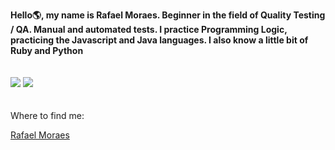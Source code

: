 **Hello🌎, my name is Rafael Moraes. Beginner in the field of Quality Testing / QA. Manual and automated tests.
I practice Programming Logic, practicing the Javascript and Java languages. I also know a little bit of Ruby and Python**
<br>
<br>
<br>
<img src="https://github-readme-stats-eight-theta.vercel.app/api/top-langs/?username=rafamoraesp&layout=compact&langs_count=8&theme=tokyonight&include_all_commits=true&count_private=true"/>  <img src="https://github-readme-stats.vercel.app/api?username=rafamoraesp&show_icons=true&theme=tokyonight"/>
<br>
<br>
<br>
Where to find me:  

<div class="badge-base LI-profile-badge" data-locale="pt_BR" data-size="medium" data-theme="dark" data-type="VERTICAL" data-vanity="rafamoraesp" data-version="v1"><a class="badge-base__link LI-simple-link" href="https://br.linkedin.com/in/rafaelmoraesp?trk=profile-badge" target="_blank">Rafael Moraes</a></div>
              
